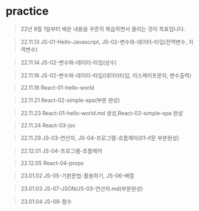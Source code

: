 # practice
>22년 8월 1일부터 배운 내용을 꾸준히 복습하면서 올리는 것이 목표입니다.

>22.11.13 JS-01-Hello-Javascript, JS-02-변수와-데이터-타입(전역변수, 지역변수)

>22.11.14 JS-02-변수와-데이터-타입(상수)

>22.11.16 JS-02-변수와-데이터-타입(데이터타입, 이스케이프문자, 변수출력)

>22.11.18 React-01-hello-world

>22.11.21 React-02-simple-spa(부분 완성)

>22.11.23 React-01-hello-world.md 생성,React-02-simple-spa 완성

>22.11.24 React-03-jsx

>22.11.29 JS-03-연산자, JS-04-프로그램-흐름제어(01-if문 부분완성)

>22.12.01 JS-04-프로그램-흐름제어

>22.12.05 React-04-props

>23.01.02 JS-05-기본문법-활용하기, JS-06-배열

>23.01.03 JS-07-JSON/JS-03-연산자.md(부분완성)

>23.01.04 JS-08-함수
